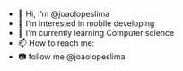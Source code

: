 - 👋 Hi, I’m @joaolopeslima
- 👀 I’m interested in mobile developing
- 🌱 I’m currently learning Computer science
- 📫 How to reach me:
- 📷 follow me @joaolopeslima

<!---
joaolopeslima/joaolopeslima is a ✨ special ✨ repository because its `README.md` (this file) appears on your GitHub profile.
You can click the Preview link to take a look at your changes.
--->
